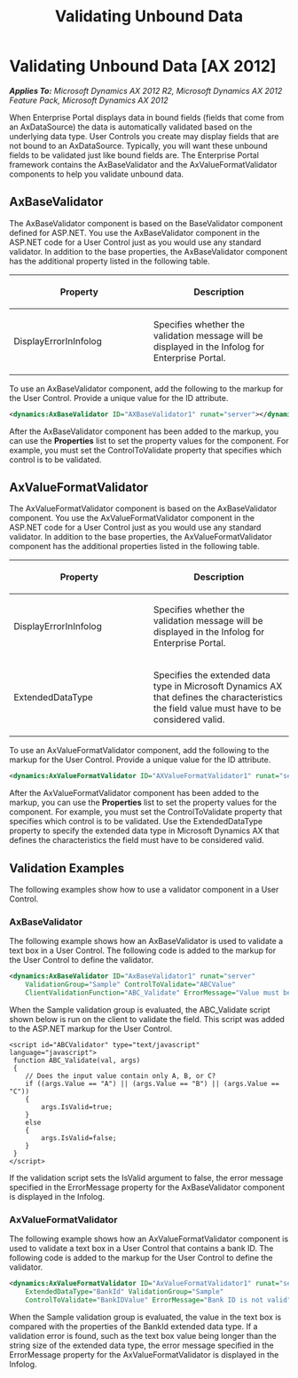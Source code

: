 ﻿---
title: Validating Unbound Data
TOCTitle: Validating Unbound Data
ms:assetid: 0b75a05f-3305-4857-9f47-a37d23024d71
ms:mtpsurl: https://msdn.microsoft.com/en-us/library/Cc581966(v=AX.60)
ms:contentKeyID: 28119404
ms.date: 11/07/2012
mtps_version: v=AX.60
dev_langs:
- xml
- jscript
---

# Validating Unbound Data [AX 2012]


_**Applies To:** Microsoft Dynamics AX 2012 R2, Microsoft Dynamics AX 2012 Feature Pack, Microsoft Dynamics AX 2012_

When Enterprise Portal displays data in bound fields (fields that come from an AxDataSource) the data is automatically validated based on the underlying data type. User Controls you create may display fields that are not bound to an AxDataSource. Typically, you will want these unbound fields to be validated just like bound fields are. The Enterprise Portal framework contains the AxBaseValidator and the AxValueFormatValidator components to help you validate unbound data.

## AxBaseValidator

The AxBaseValidator component is based on the BaseValidator component defined for ASP.NET. You use the AxBaseValidator component in the ASP.NET code for a User Control just as you would use any standard validator. In addition to the base properties, the AxBaseValidator component has the additional property listed in the following table.

<table>
<colgroup>
<col style="width: 50%" />
<col style="width: 50%" />
</colgroup>
<thead>
<tr class="header">
<th><p>Property</p></th>
<th><p>Description</p></th>
</tr>
</thead>
<tbody>
<tr class="odd">
<td><p>DisplayErrorInInfolog</p></td>
<td><p>Specifies whether the validation message will be displayed in the Infolog for Enterprise Portal.</p></td>
</tr>
</tbody>
</table>


To use an AxBaseValidator component, add the following to the markup for the User Control. Provide a unique value for the ID attribute.

``` xml
<dynamics:AxBaseValidator ID="AXBaseValidator1" runat="server"></dynamics:AxBaseValidator>
```

After the AxBaseValidator component has been added to the markup, you can use the **Properties** list to set the property values for the component. For example, you must set the ControlToValidate property that specifies which control is to be validated.

## AxValueFormatValidator

The AxValueFormatValidator component is based on the AxBaseValidator component. You use the AxValueFormatValidator component in the ASP.NET code for a User Control just as you would use any standard validator. In addition to the base properties, the AxValueFormatValidator component has the additional properties listed in the following table.

<table>
<colgroup>
<col style="width: 50%" />
<col style="width: 50%" />
</colgroup>
<thead>
<tr class="header">
<th><p>Property</p></th>
<th><p>Description</p></th>
</tr>
</thead>
<tbody>
<tr class="odd">
<td><p>DisplayErrorInInfolog</p></td>
<td><p>Specifies whether the validation message will be displayed in the Infolog for Enterprise Portal.</p></td>
</tr>
<tr class="even">
<td><p>ExtendedDataType</p></td>
<td><p>Specifies the extended data type in Microsoft Dynamics AX that defines the characteristics the field value must have to be considered valid.</p></td>
</tr>
</tbody>
</table>


To use an AxValueFormatValidator component, add the following to the markup for the User Control. Provide a unique value for the ID attribute.

``` xml
<dynamics:AxValueFormatValidator ID="AXValueFormatValidator1" runat="server"></dynamics:AxValueFormatValidator>
```

After the AxValueFormatValidator component has been added to the markup, you can use the **Properties** list to set the property values for the component. For example, you must set the ControlToValidate property that specifies which control is to be validated. Use the ExtendedDataType property to specify the extended data type in Microsoft Dynamics AX that defines the characteristics the field must have to be considered valid.

## Validation Examples

The following examples show how to use a validator component in a User Control.

### AxBaseValidator

The following example shows how an AxBaseValidator is used to validate a text box in a User Control. The following code is added to the markup for the User Control to define the validator.

``` xml
<dynamics:AxBaseValidator ID="AxBaseValidator1" runat="server" 
    ValidationGroup="Sample" ControlToValidate="ABCValue" 
    ClientValidationFunction="ABC_Validate" ErrorMessage="Value must be A, B, or C."></dynamics:AxBaseValidator>
```

When the Sample validation group is evaluated, the ABC\_Validate script shown below is run on the client to validate the field. This script was added to the ASP.NET markup for the User Control.

``` jscript
<script id="ABCValidator" type="text/javascript" language="javascript">
 function ABC_Validate(val, args)
 {
    // Does the input value contain only A, B, or C?
    if ((args.Value == "A") || (args.Value == "B") || (args.Value == "C"))
    {
        args.IsValid=true;
    }
    else
    {
        args.IsValid=false;
    }
 }
</script>
```

If the validation script sets the IsValid argument to false, the error message specified in the ErrorMessage property for the AxBaseValidator component is displayed in the Infolog.

### AxValueFormatValidator

The following example shows how an AxValueFormatValidator component is used to validate a text box in a User Control that contains a bank ID. The following code is added to the markup for the User Control to define the validator.

``` xml
<dynamics:AxValueFormatValidator ID="AxValueFormatValidator1" runat="server" 
    ExtendedDataType="BankId" ValidationGroup="Sample" 
    ControlToValidate="BankIDValue" ErrorMessage="Bank ID is not valid"></dynamics:AxValueFormatValidator>
```

When the Sample validation group is evaluated, the value in the text box is compared with the properties of the BankId extended data type. If a validation error is found, such as the text box value being longer than the string size of the extended data type, the error message specified in the ErrorMessage property for the AxValueFormatValidator is displayed in the Infolog.

